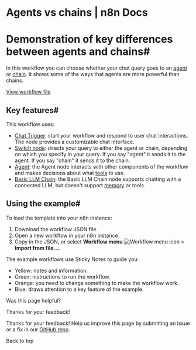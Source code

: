 # Agents vs chains | n8n Docs

[ ](https://github.com/n8n-io/n8n-docs/edit/main/docs/advanced-ai/examples/agent-chain-comparison.md "Edit this page")

# Demonstration of key differences between agents and chains#

In this workflow you can choose whether your chat query goes to an [agent](../../../glossary/#ai-agent) or [chain](../../../glossary/#ai-chain). It shows some of the ways that agents are more powerful than chains.

[View workflow file](/_workflows/advanced-ai/examples/agents_vs_chains.json)

## Key features#

This workflow uses:

  * [Chat Trigger](../../../integrations/builtin/core-nodes/n8n-nodes-langchain.chattrigger/): start your workflow and respond to user chat interactions. The node provides a customizable chat interface.
  * [Switch node](../../../integrations/builtin/core-nodes/n8n-nodes-base.switch/): directs your query to either the agent or chain, depending on which you specify in your query. If you say "agent" it sends it to the agent. If you say "chain" it sends it to the chain.
  * [Agent](../../../integrations/builtin/cluster-nodes/root-nodes/n8n-nodes-langchain.agent/): the Agent node interacts with other components of the workflow and makes decisions about what [tools](../../../glossary/#ai-tool) to use.
  * [Basic LLM Chain](../../../integrations/builtin/cluster-nodes/root-nodes/n8n-nodes-langchain.chainllm/): the Basic LLM Chain node supports chatting with a connected LLM, but doesn't support [memory](../../../glossary/#ai-memory) or tools.

## Using the example#

To load the template into your n8n instance:

  1. Download the workflow JSON file.
  2. Open a new workflow in your n8n instance.
  3. Copy in the JSON, or select **Workflow menu** ![Workflow menu icon](../../../_images/common-icons/three-dots-horizontal.png) > **Import from file...**.

The example workflows use Sticky Notes to guide you:

  * Yellow: notes and information.
  * Green: instructions to run the workflow.
  * Orange: you need to change something to make the workflow work.
  * Blue: draws attention to a key feature of the example.

Was this page helpful? 

Thanks for your feedback! 

Thanks for your feedback! Help us improve this page by submitting an issue or a fix in our [GitHub repo](https://github.com/n8n-io/n8n-docs). 

Back to top